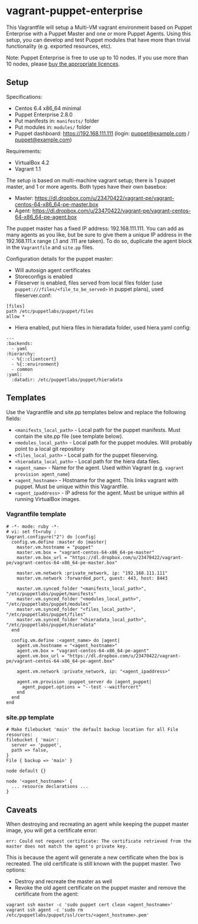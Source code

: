 # vagrant-puppet-enterprise

This Vagrantfile will setup a Multi-VM vagrant environment based on Puppet Enterprise with a Puppet Master and one or more Puppet Agents. Using this setup, you can develop and test Puppet modules that have more than trivial functionality (e.g. exported resources, etc).

Note: Puppet Enterprise is free to use up to 10 nodes. If you use more than 10 nodes, please [buy the appropriate licences](https://puppetlabs.com/puppet/how-to-buy/).

## Setup

Specifications:
* Centos 6.4 x86_64 minimal
* Puppet Enterprise 2.8.0
* Put manifests in: `manifests/` folder
* Put modules in: `modules/` folder
* Puppet dashboard: https://192.168.111.111 (login: puppet@example.com / puppet@example.com)

Requirements:
* VirtualBox 4.2
* Vagrant 1.1

The setup is based on multi-machine vagrant setup; there is 1 puppet master, and 1 or more agents. Both types have their own basebox:
* Master: https://dl.dropbox.com/u/23470422/vagrant-pe/vagrant-centos-64-x86_64-pe-master.box
* Agent: https://dl.dropbox.com/u/23470422/vagrant-pe/vagrant-centos-64-x86_64-pe-agent.box

The puppet master has a fixed IP address: 192.168.111.111. You can add as many agents as you like, but be sure to give them a unique IP address in the 192.168.111.x range (.1 and .111 are taken). To do so, duplicate the agent block in the `Vagrantfile` and `site.pp` files.

Configuration details for the puppet master:
* Will autosign agent certificates
* Storeconfigs is enabled
* Fileserver is enabled, files served from local files folder (use `puppet:///files/<file_to_be_served>` in puppet plans), used fileserver.conf:

```
[files]
path /etc/puppetlabs/puppet/files
allow *
```

* Hiera enabled, put hiera files in hieradata folder, used hiera.yaml config:

```
---
:backends:
  - yaml
:hierarchy:
  - %{::clientcert}
  - %{::environment}
  - common
:yaml:
  :datadir: /etc/puppetlabs/puppet/hieradata
```

## Templates

Use the Vagrantfile and site.pp templates below and replace the following fields:
* `<manifests_local_path>` - Local path for the puppet manifests. Must contain the site.pp file (see template below).
* `<modules_local_path>` - Local path for the puppet modules. Will probably point to a local git repository
* `<files_local_path>` - Local path for the puppet fileserving.
* `<hieradata_local_path>` - Local path for the hiera data files.
* `<agent_name>` - Name for the agent. Used within Vagrant (e.g. `vagrant provision agent_name`)
* `<agent_hostname>` - Hostname for the agent. This links vagrant with puppet. Must be unique within this Vagrantfile.
* `<agent_ipaddress>` - IP adress for the agent. Must be unique within all running VirtualBox images.

### Vagrantfile template

```
# -*- mode: ruby -*-
# vi: set ft=ruby :
Vagrant.configure("2") do |config|
  config.vm.define :master do |master|
    master.vm.hostname = "puppet"
    master.vm.box = "vagrant-centos-64-x86_64-pe-master"
    master.vm.box_url = "https://dl.dropbox.com/u/23470422/vagrant-pe/vagrant-centos-64-x86_64-pe-master.box"

    master.vm.network :private_network, ip: "192.168.111.111"
    master.vm.network :forwarded_port, guest: 443, host: 8443

    master.vm.synced_folder "<manifests_local_path>", "/etc/puppetlabs/puppet/manifests"
    master.vm.synced_folder "<modules_local_path>", "/etc/puppetlabs/puppet/modules"
    master.vm.synced_folder "<files_local_path>", "/etc/puppetlabs/puppet/files"
    master.vm.synced_folder "<hieradata_local_path>", "/etc/puppetlabs/puppet/hieradata"
  end

  config.vm.define :<agent_name> do |agent|
    agent.vm.hostname = "<agent_hostname>"
    agent.vm.box = "vagrant-centos-64-x86_64-pe-agent"
    agent.vm.box_url = "https://dl.dropbox.com/u/23470422/vagrant-pe/vagrant-centos-64-x86_64-pe-agent.box"

    agent.vm.network :private_network, ip: "<agent_ipaddress>"

    agent.vm.provision :puppet_server do |agent_puppet|
      agent_puppet.options = "--test --waitforcert"
    end
  end
end
```

### site.pp template

```
# Make filebucket 'main' the default backup location for all File resources:
filebucket { 'main':
  server => 'puppet',
  path => false,
}
File { backup => 'main' }

node default {}

node '<agent_hostname>' {
  ... resource declarations ...
}
```

## Caveats

When destroying and recreating an agent while keeping the puppet master image, you will get a certificate error:

	err: Could not request certificate: The certificate retrieved from the master does not match the agent's private key.

This is because the agent will generate a new certificate when the box is recreated. The old certificate is still known with the puppet master. Two options:
* Destroy and recreate the master as well
* Revoke the old agent certificate on the puppet master and remove the certificate from the agent:

```
vagrant ssh master -c 'sudo puppet cert clean <agent_hostname>'
vagrant ssh agent -c 'sudo rm /etc/puppetlabs/puppet/ssl/certs/<agent_hostname>.pem'
```